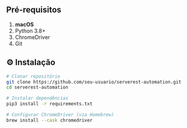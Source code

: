 
## Pré-requisitos

1. **macOS**
2. Python 3.8+
3. ChromeDriver
4. Git

## ⚙️ Instalação

```bash
# Clonar repositório
git clone https://github.com/seu-usuario/serverest-automation.git
cd serverest-automation

# Instalar dependências
pip3 install -r requirements.txt

# Configurar ChromeDriver (via Homebrew)
brew install --cask chromedriver